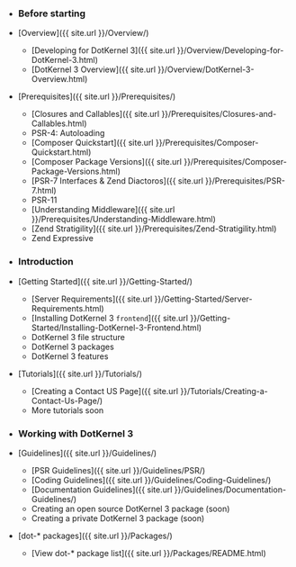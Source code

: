 <!-- markdown version of sidemenu --> 
<!-- How to generate md menu from html side menu -->
<!-- 1. Convert html to md -- https://domchristie.github.io/to-markdown/ --> 
<!-- 2. Remove html entities form md -- http://www.unit-conversion.info/texttools/strip-tags/ -->
<!-- 3. Remove "\r" and duplicate "\n" --> 
<!-- 4. Make sure H3-s are also enumerated eg.: from "### Before starting" to "* ### Before starting" -->

* ### Before starting
* [Overview]({{ site.url }}/Overview/)
  * [Developing for DotKernel 3]({{ site.url }}/Overview/Developing-for-DotKernel-3.html)
  * [DotKernel 3 Overview]({{ site.url }}/Overview/DotKernel-3-Overview.html)
* [Prerequisites]({{ site.url }}/Prerequisites/)
  * [Closures and Callables]({{ site.url }}/Prerequisites/Closures-and-Callables.html)
  * PSR-4: Autoloading
  * [Composer Quickstart]({{ site.url }}/Prerequisites/Composer-Quickstart.html)
  * [Composer Package Versions]({{ site.url }}/Prerequisites/Composer-Package-Versions.html)
  * [PSR-7 Interfaces & Zend Diactoros]({{ site.url }}/Prerequisites/PSR-7.html)
  * PSR-11
  * [Understanding Middleware]({{ site.url }}/Prerequisites/Understanding-Middleware.html)
  * [Zend Stratigility]({{ site.url }}/Prerequisites/Zend-Stratigility.html)
  * Zend Expressive

* ### Introduction

* [Getting Started]({{ site.url }}/Getting-Started/)
  * [Server Requirements]({{ site.url }}/Getting-Started/Server-Requirements.html)
  * [Installing DotKernel 3 `frontend`]({{ site.url }}/Getting-Started/Installing-DotKernel-3-Frontend.html)
  * DotKernel 3 file structure
  * DotKernel 3 packages
  * DotKernel 3 features
* [Tutorials]({{ site.url }}/Tutorials/)
  * [Creating a Contact US Page]({{ site.url }}/Tutorials/Creating-a-Contact-Us-Page/)
  * More tutorials soon

* ### Working with DotKernel 3

* [Guidelines]({{ site.url }}/Guidelines/)
  * [PSR Guidelines]({{ site.url }}/Guidelines/PSR/)
  * [Coding Guidelines]({{ site.url }}/Guidelines/Coding-Guidelines/)
  * [Documentation Guidelines]({{ site.url }}/Guidelines/Documentation-Guidelines/)
  * Creating an open source DotKernel 3 package (soon)
  * Creating a private DotKernel 3 package (soon)
* [dot-* packages]({{ site.url }}/Packages/)
  * [View dot-* package list]({{ site.url }}/Packages/README.html)